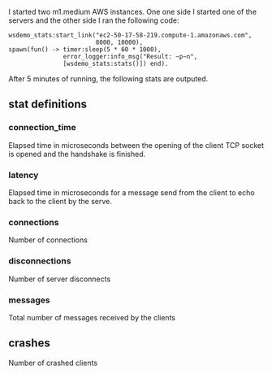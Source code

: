 I started two m1.medium AWS instances.  One one side I started one of the 
servers and the other side I ran the following code:

    wsdemo_stats:start_link("ec2-50-17-58-219.compute-1.amazonaws.com",
                            8000, 10000),
    spawn(fun() -> timer:sleep(5 * 60 * 1000),
                   error_logger:info_msg("Result: ~p~n", 
                   [wsdemo_stats:stats()]) end).

After 5 minutes of running, the following stats are outputed.

## stat definitions

### connection_time

Elapsed time in microseconds between the opening of the client TCP socket
is opened and the handshake is finished.

### latency

Elapsed time in microseconds for a message send from the client to echo
back to the client by the serve.

### connections

Number of connections

### disconnections

Number of server disconnects

### messages

Total number of messages received by the clients

## crashes

Number of crashed clients

